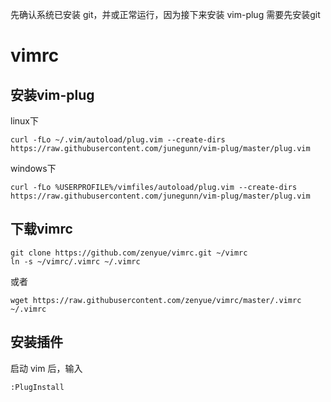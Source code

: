 先确认系统已安装 git，并或正常运行，因为接下来安装 vim-plug 需要先安装git

# vimrc
## 安装vim-plug
linux下
```
curl -fLo ~/.vim/autoload/plug.vim --create-dirs https://raw.githubusercontent.com/junegunn/vim-plug/master/plug.vim
```

windows下
```
curl -fLo %USERPROFILE%/vimfiles/autoload/plug.vim --create-dirs https://raw.githubusercontent.com/junegunn/vim-plug/master/plug.vim
```

## 下载vimrc
```
git clone https://github.com/zenyue/vimrc.git ~/vimrc
ln -s ~/vimrc/.vimrc ~/.vimrc
```
或者
```
wget https://raw.githubusercontent.com/zenyue/vimrc/master/.vimrc ~/.vimrc
```

## 安装插件
启动 vim 后，输入
```
:PlugInstall
```
